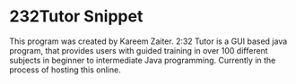 # 232Tutor Snippet


This program was created by Kareem Zaiter. 2:32 Tutor is a GUI based java program, that provides users with guided training in over 100 different subjects in beginner to intermediate Java programming. Currently in the process of hosting this online. 
